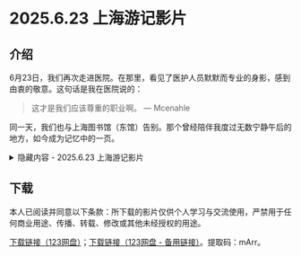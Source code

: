 # 2025.6.23 上海游记影片

## 介绍

6月23日，我们再次走进医院。在那里，看见了医护人员默默而专业的身影，感到由衷的敬意。这句话是我在医院说的：

> 这才是我们应该尊重的职业啊。
> — Mcenahle

同一天，我们也与上海图书馆（东馆）告别。那个曾经陪伴我度过无数宁静午后的地方，如今成为记忆中的一页。

<details>
  <summary>隐藏内容 - 2025.6.23 上海游记影片</summary>
学校通知说9月15日开学，看样子这学期是搬不了新校区了。唉，真希望我那段煽情是白写、白做的（笑）。我是真的很喜欢上海图书馆东馆！

This isn't just a library to me — it's where the memories of my Shanghai spring in 2025 quietly took root: long hours spent building websites, preparing for the CET test, and growing in ways I didn't even notice at the time.

I hope we won't move to the new campus when the semester starts, or even after National Day. No — ideally, not even for the next two years. Let me stay where my memories are still growing.
</details>

## 下载

本人已阅读并同意以下条款：所下载的影片仅供个人学习与交流使用，严禁用于任何商业用途、传播、转载、修改或其他未经授权的用途。

[下载链接（123网盘）](https://www.123684.com/s/cpBkjv-kYKvd)；[下载链接（123网盘 - 备用链接）](https://www.123912.com/s/cpBkjv-kYKvd)。提取码：mArr。
